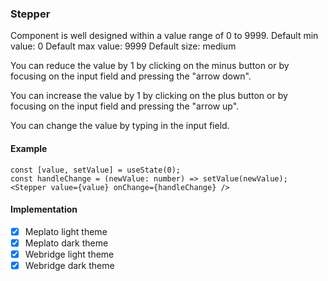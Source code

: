 ### Stepper

Component is well designed within a value range of 0 to 9999.
Default min value: 0
Default max value: 9999
Default size: medium

You can reduce the value by 1 by clicking on the minus button
or by focusing on the input field and pressing the "arrow down".

You can increase the value by 1 by clicking on the plus button
or by focusing on the input field and pressing the "arrow up".

You can change the value by typing in the input field.

#### Example

```tsx
const [value, setValue] = useState(0);
const handleChange = (newValue: number) => setValue(newValue);
<Stepper value={value} onChange={handleChange} />
```

#### Implementation

- [x] Meplato light theme
- [x] Meplato dark theme
- [x] Webridge light theme
- [x] Webridge dark theme